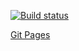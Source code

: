 [![Build status](https://ci.appveyor.com/api/projects/status/a2ofwkt554mjwrns?svg=true)](https://ci.appveyor.com/project/NeuroK-hub/ahj-propover)


[Git Pages](https://gto1103.github.io/AHJ-forms/)
